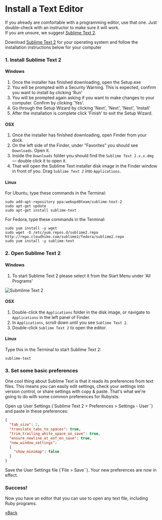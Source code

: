 # Install a Text Editor

If you already are comfortable with a programming editor, use that one. Just double-check with an instructor to make 
sure it will work.  
If you are unsure, we suggest [Sublime Text 2](http://www.sublimetext.com/2).

Download [Sublime Text 2](http://www.sublimetext.com/2) for your operating system and follow the installation instructions below for your computer

### 1. Install Sublime Text 2

#### Windows
1. Once the installer has finished downloading, open the Setup.exe
1. You will be prompted with a Security Warning. This is expected,
   confirm you want to install by clicking 'Run'
1. You will be prompted again asking if you want to make changes to your
   computer. Confirm by clicking 'Yes'.
1. Go through the Setup Wizard by clicking 'Next', 'Next', 'Next',
   'Install'
1. After the installation is complete click 'Finish' to exit the Setup
   Wizard.

#### OSX

1. Once the installer has finished downloading, open Finder from your dock.  
1. On the left side of the Finder, under "Favorites" you should see `Downloads`. Open it.  
1. Inside the `Downloads` folder you should find the `Sublime Text 2.x.x.dmg` — double click it to open it.  
1. That will open the Sublime Text installer disk image in the Finder window in front of you. Drag `Sublime Text 2` into 
`Applications`.

#### Linux

For Ubuntu, type these commands in the Terminal:

```text
sudo add-apt-repository ppa:webupd8team/sublime-text-2
sudo apt-get update
sudo apt-get install sublime-text
```

For Fedora, type these commands in the Terminal:

```text
sudo yum install -y wget
sudo wget -O /etc/yum.repos.d/sublime2.repo http://repo.cloudhike.com/sublime2/fedora/sublime2.repo
sudo yum install -y sublime-text
```

### 2. Open Sublime Text 2

#### Windows

1. To start Sublime Text 2 please select it from the Start Menu under
   'All Programs'

![Submlime Text 2](/images/installfest/sublime2.png)

#### OSX

1. Double-click the `Applications` folder in the disk image, or navigate to `Applications` in the left panel of 
Finder.  
1. In `Applications`, scroll down until you see `Sublime Text 2`.
1. Double-click `Sublime Text 2` to open the editor.

#### Linux

Type this in the Terminal to start Sublime Text 2:

```text
sublime-text
```


### 3. Set some basic preferences

One cool thing about Sublime Text is that it reads its preferences from text files. This means you can easily
edit settings, check your settings into version control, or share settings with copy & paste. That's what we're going to 
do with some common preferences for Rubyists.

Open up User Settings (`Sublime Text 2 > Preferences > Settings - User``) and paste in these preferences:

```json
{
  "tab_size": 2,
  "translate_tabs_to_spaces": true,
  "trim_trailing_white_space_on_save": true,
  "ensure_newline_at_eof_on_save": true,
  "new_window_settings":
  {
    "show_minimap": false
  }
}
```

Save the User Settings file (`File > Save``). Your new preferences are now in effect.


### Success!

Now you have an editor that you can use to open any text file, including Ruby programs.


[«Back](/ruby_from_scratch)
